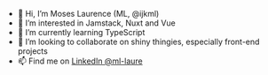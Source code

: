 - 👋 Hi, I’m Moses Laurence (ML, @ijkml)
- 👀 I’m interested in Jamstack, Nuxt and Vue
- 🌱 I’m currently learning TypeScript
- 💞️ I’m looking to collaborate on shiny thingies, especially front-end projects
- 📫 Find me on [LinkedIn @ml-laure](https://www.linkedin.com/in/ml-laure)
